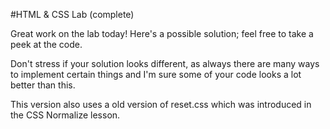 #HTML & CSS Lab (complete)

Great work on the lab today! Here's a possible solution; feel free to take a peek at the code.

Don't stress if your solution looks different, as always there are many ways to implement certain things and I'm sure some of your code looks a lot better than this.

This version also uses a old version of reset.css which was introduced in the CSS Normalize lesson.
